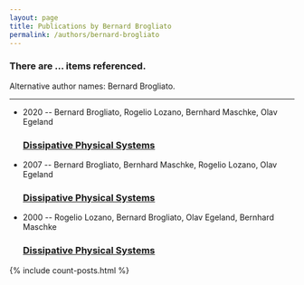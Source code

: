 ```yaml
---
layout: page
title: Publications by Bernard Brogliato
permalink: /authors/bernard-brogliato
---
```


<h3 id="number-posts">There are ... items referenced.</h3>
<p id='info-authors'>Alternative author names: Bernard Brogliato.</p>
<hr />
<ul class="post-list">
<li><span class='post-meta'>2020 -- Bernard Brogliato, Rogelio Lozano, Bernhard Maschke, Olav Egeland</span><h3><a class='post-link' href="{{ site.baseurl }}/dissipative-physical-systems">Dissipative Physical Systems</a></h3></li>
<li><span class='post-meta'>2007 -- Bernard Brogliato, Bernhard Maschke, Rogelio Lozano, Olav Egeland</span><h3><a class='post-link' href="{{ site.baseurl }}/dissipative-physical-systems0">Dissipative Physical Systems</a></h3></li>
<li><span class='post-meta'>2000 -- Rogelio Lozano, Bernard Brogliato, Olav Egeland, Bernhard Maschke</span><h3><a class='post-link' href="{{ site.baseurl }}/dissipative-physical-systems00">Dissipative Physical Systems</a></h3></li>

</ul>
{% include count-posts.html %}
